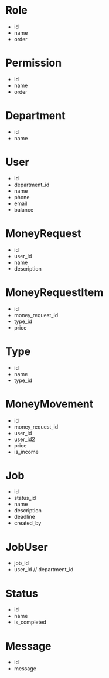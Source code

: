 # Role 
- id
- name
- order 

# Permission
- id 
- name 
- order

# Department
- id
- name 

# User
- id
- department_id
- name
- phone
- email
- balance

# MoneyRequest
- id 
- user_id
- name
- description

# MoneyRequestItem
- id
- money_request_id
- type_id
- price

# Type
- id 
- name
- type_id

# MoneyMovement 
- id 
- money_request_id
- user_id 
- user_id2
- price
- is_income

# Job 
- id 
- status_id
- name
- description
- deadline
- created_by

# JobUser
- job_id
- user_id
 // department_id

# Status
- id 
- name
- is_completed

# Message
- id
- message




